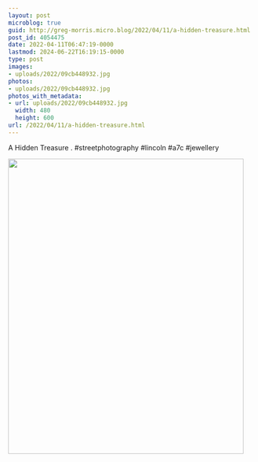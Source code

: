 ```yaml
---
layout: post
microblog: true
guid: http://greg-morris.micro.blog/2022/04/11/a-hidden-treasure.html
post_id: 4054475
date: 2022-04-11T06:47:19-0000
lastmod: 2024-06-22T16:19:15-0000
type: post
images:
- uploads/2022/09cb448932.jpg
photos:
- uploads/2022/09cb448932.jpg
photos_with_metadata:
- url: uploads/2022/09cb448932.jpg
  width: 480
  height: 600
url: /2022/04/11/a-hidden-treasure.html
---
```

A Hidden Treasure
.
#streetphotography #lincoln #a7c #jewellery

<img src="uploads/2022/09cb448932.jpg" width="480" height="600" alt="">
